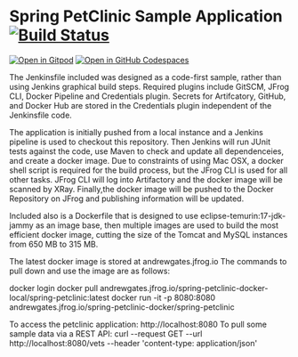 # Spring PetClinic Sample Application [![Build Status](https://github.com/spring-projects/spring-petclinic/actions/workflows/maven-build.yml/badge.svg)](https://github.com/spring-projects/spring-petclinic/actions/workflows/maven-build.yml)

[![Open in Gitpod](https://gitpod.io/button/open-in-gitpod.svg)](https://gitpod.io/#https://github.com/spring-projects/spring-petclinic) [![Open in GitHub Codespaces](https://github.com/codespaces/badge.svg)](https://github.com/codespaces/new?hide_repo_select=true&ref=main&repo=7517918)

The Jenkinsfile included was designed as a code-first sample, rather than using Jenkins
graphical build steps. Required plugins include GitSCM, JFrog CLI, Docker Pipeline and 
Credentials plugin. Secrets for Artifcatory, GitHub, and Docker Hub are stored in the 
Credentials plugin independent of the Jenkinsfile code.

The application is initially pushed from a local instance  and a Jenkins pipeline is used 
to checkout this repository. Then Jenkins will run JUnit tests against the code, use Maven
to check and update all dependenceies, and create a docker image. Due to constraints of 
using Mac OSX, a docker shell script is required for the build process, but the JFrog CLI 
is used for all other tasks. JFrog CLI will log into Artifactory and the docker image 
will be scanned by XRay. Finally,the docker image will be pushed to the Docker Repository 
on JFrog and publishing information will be updated.

Included also is a Dockerfile that is designed to use eclipse-temurin:17-jdk-jammy as an
image base, then multiple images are used to build the most efficient docker image, 
cutting the size of the Tomcat and MySQL instances from 650 MB to 315 MB.

The latest docker image is stored at andrewgates.jfrog.io
The commands to pull down and use the image are as follows:

docker login <JFrog repository>
docker pull andrewgates.jfrog.io/spring-petclinic-docker-local/spring-petclinic:latest
docker run -it -p 8080:8080 andrewgates.jfrog.io/spring-petclinic-docker/spring-petclinic

To access the petclinic application:
http://localhost:8080
To pull some sample data via a REST API:
curl --request GET --url http://localhost:8080/vets --header 'content-type: application/json'
